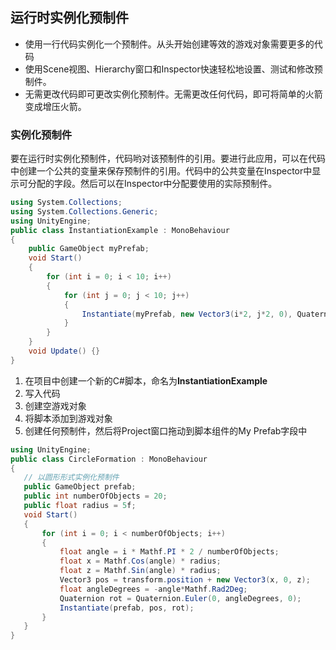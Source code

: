 ## 运行时实例化预制件

* 使用一行代码实例化一个预制件。从头开始创建等效的游戏对象需要更多的代码
* 使用Scene视图、Hierarchy窗口和Inspector快速轻松地设置、测试和修改预制件。
* 无需更改代码即可更改实例化预制件。无需更改任何代码，即可将简单的火箭变成增压火箭。

### 实例化预制件

要在运行时实例化预制件，代码哟对该预制件的引用。要进行此应用，可以在代码中创建一个公共的变量来保存预制件的引用。代码中的公共变量在Inspector中显示可分配的字段。然后可以在Inspector中分配要使用的实际预制件。

~~~ C#
using System.Collections;
using System.Collections.Generic;
using UnityEngine;
public class InstantiationExample : MonoBehaviour
{
    public GameObject myPrefab;
    void Start()
    {
        for (int i = 0; i < 10; i++)
        {
            for (int j = 0; j < 10; j++)
            {
                Instantiate(myPrefab, new Vector3(i*2, j*2, 0), Quaternion.identity);
            }
        }
    }
    void Update() {}
}
~~~

1. 在项目中创建一个新的C#脚本，命名为**InstantiationExample**
2. 写入代码
3. 创建空游戏对象
4. 将脚本添加到游戏对象
5. 创建任何预制件，然后将Project窗口拖动到脚本组件的My Prefab字段中

~~~ C#
using UnityEngine;
public class CircleFormation : MonoBehaviour
{
   // 以圆形形式实例化预制件
   public GameObject prefab;
   public int numberOfObjects = 20;
   public float radius = 5f;
   void Start()
   {
       for (int i = 0; i < numberOfObjects; i++)
       {
           float angle = i * Mathf.PI * 2 / numberOfObjects;
           float x = Mathf.Cos(angle) * radius;
           float z = Mathf.Sin(angle) * radius;
           Vector3 pos = transform.position + new Vector3(x, 0, z);
           float angleDegrees = -angle*Mathf.Rad2Deg;
           Quaternion rot = Quaternion.Euler(0, angleDegrees, 0);
           Instantiate(prefab, pos, rot);
       }
   }
}
~~~

